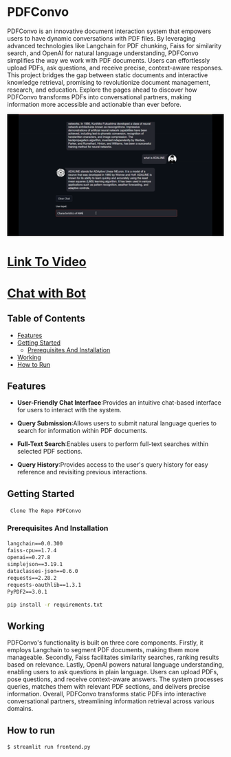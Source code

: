 # PDFConvo

PDFConvo is an innovative document interaction system that empowers users to have dynamic conversations with PDF files. By leveraging advanced technologies like Langchain for PDF chunking, Faiss for similarity search, and OpenAI for natural language understanding, PDFConvo simplifies the way we work with PDF documents. Users can effortlessly upload PDFs, ask questions, and receive precise, context-aware responses. This project bridges the gap between static documents and interactive knowledge retrieval, promising to revolutionize document management, research, and education. Explore the pages ahead to discover how PDFConvo transforms PDFs into conversational partners, making information more accessible and actionable than ever before.

<img src="https://github.com/ananthu666/PDFConvo/blob/main/screenshot/pdf_convo_ss.png">

# [Link To Video](./)

# [Chat with Bot](./)

## Table of Contents

- [Features](#features)
- [Getting Started](#getting-started)
  - [Prerequisites And Installation](#prerequisites-and-installation)
- [Working](#working)
- [How to Run](#how-to-run)

## Features
- **User-Friendly Chat Interface**:Provides an intuitive chat-based interface for users to interact with the system.

- **Query Submission**:Allows users to submit natural language queries to search for information within PDF documents.

- **Full-Text Search**:Enables users to perform full-text searches within selected PDF sections.

- **Query History**:Provides access to the user's query history for easy reference and revisiting previous interactions.

## Getting Started

``` Clone The Repo PDFConvo```

### Prerequisites And Installation

```
langchain==0.0.300
faiss-cpu==1.7.4
openai==0.27.8
simplejson==3.19.1
dataclasses-json==0.6.0
requests==2.28.2
requests-oauthlib==1.3.1
PyPDF2==3.0.1
```
```bash
pip install -r requirements.txt
```

## Working 
PDFConvo's functionality is built on three core components. Firstly, it employs Langchain to segment PDF documents, making them more manageable. Secondly, Faiss facilitates similarity searches, ranking results based on relevance. Lastly, OpenAI powers natural language understanding, enabling users to ask questions in plain language. Users can upload PDFs, pose questions, and receive context-aware answers. The system processes queries, matches them with relevant PDF sections, and delivers precise information. Overall, PDFConvo transforms static PDFs into interactive conversational partners, streamlining information retrieval across various domains.


## How to run
```bash
$ streamlit run frontend.py
```


